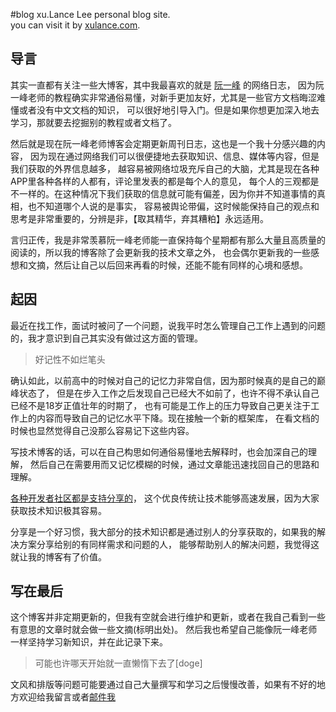 #blog
xu.Lance Lee personal blog site.  
you can visit it by [xulance.com](http://xulance.com).

## 导言  

其实一直都有关注一些大博客，其中我最喜欢的就是 [阮一峰](http://www.ruanyifeng.com/blog) 的网络日志，
因为阮一峰老师的教程确实非常通俗易懂，对新手更加友好，尤其是一些官方文档晦涩难懂或者没有中文文档的知识，
可以很好地引导入门。但是如果你想更加深入地去学习，那就要去挖掘别的教程或者文档了。  

然后就是现在阮一峰老师博客会定期更新周刊日志，这也是一个我十分感兴趣的内容，
因为现在通过网络我们可以很便捷地去获取知识、信息、媒体等内容，但是我们获取的外界信息越多，
越容易被网络垃圾充斥自己的大脑，尤其是现在各种APP里各种各样的人都有，评论里发表的都是每个人的意见，
每个人的三观都是不一样的。在这种情况下我们获取的信息就可能有偏差，因为你并不知道事情的真相，也不知道哪个人说的是事实，
容易被舆论带偏，这时候能保持自己的观点和思考是非常重要的，分辨是非，【取其精华，弃其糟粕】永远适用。  

言归正传，我是非常羡慕阮一峰老师能一直保持每个星期都有那么大量且高质量的阅读的，所以我的博客除了会更新我的技术文章之外，
也会偶尔更新我的一些感想和文摘，然后让自己以后回来再看的时候，还能不能有同样的心境和感想。  

## 起因  

最近在找工作，面试时被问了一个问题，说我平时怎么管理自己工作上遇到的问题的，我才意识到自己其实没有做过这方面的管理。  

>好记性不如烂笔头

确认如此，以前高中的时候对自己的记忆力非常自信，因为那时候真的是自己的巅峰状态了，
但是在步入工作之后发现自己已经大不如前了，也许不得不承认自己已经不是18岁正值壮年的时期了，
也有可能是工作上的压力导致自己更关注于工作上的内容而导致自己的记忆水平下降。现在接触一个新的框架库，
在看文档的时候也显然觉得自己没那么容易记下这些内容。  

写技术博客的话，可以在自己构思如何通俗易懂地去解释时，也会加深自己的理解，
然后自己在需要用而又记忆模糊的时候，通过文章能迅速找回自己的思路和理解。  

[各种开发者社区都是支持分享的](http://www.ruanyifeng.com/blog/2019/05/weekly-issue-57.html)，
这个优良传统让技术能够高速发展，因为大家获取技术知识极其容易。  

分享是一个好习惯，我大部分的技术知识都是通过别人的分享获取的，如果我的解决方案分享给别的有同样需求和问题的人，
能够帮助别人的解决问题，我觉得这就让我的博客有了价值。

## 写在最后

这个博客并非定期更新的，但我有空就会进行维护和更新，或者在我自己看到一些有意思的文章时就会做一些文摘(标明出处)。
然后我也希望自己能像阮一峰老师一样坚持学习新知识，并在此记录下来。  

>可能也许哪天开始就一直懒惰下去了[doge]   

文风和排版等问题可能要通过自己大量撰写和学习之后慢慢改善，如果有不好的地方欢迎给我留言或者[邮件我](mailto:xulance@icloud.com)


